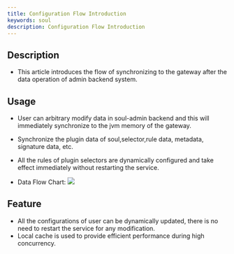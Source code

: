 ```yaml
---
title: Configuration Flow Introduction
keywords: soul
description: Configuration Flow Introduction
---
```


## Description
 
* This article introduces the flow of synchronizing to the gateway after the data operation of admin backend system.

## Usage

* User can arbitrary modify data in soul-admin backend and this will immediately synchronize to the jvm memory of the gateway.
* Synchronize the plugin data of soul,selector,rule data, metadata, signature data, etc.
* All the rules of plugin selectors are dynamically configured and take effect immediately without restarting the service.

* Data Flow Chart:
 ![](https://yu199195.github.io/images/soul/plugin-data.png)

## Feature

* All the configurations of user can be dynamically updated, there is no need to restart the service for any modification.
* Local cache is used to provide efficient performance during high concurrency.
